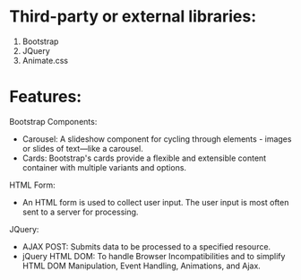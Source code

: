 # Third-party or external libraries:
1. Bootstrap
2. JQuery
3. Animate.css

# Features:
Bootstrap Components:
- Carousel: A slideshow component for cycling through elements - images or slides of text—like a carousel.
- Cards: Bootstrap's cards provide a flexible and extensible content container with multiple variants and options.

HTML Form:
- An HTML form is used to collect user input. The user input is most often sent to a server for processing.

JQuery:
- AJAX POST: Submits data to be processed to a specified resource.
- jQuery HTML DOM: To handle Browser Incompatibilities and to simplify HTML DOM Manipulation, Event Handling, Animations, and Ajax.
